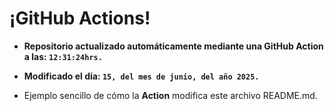 # ¡GitHub Actions!
* **Repositorio actualizado automáticamente mediante una GitHub Action a las: `12:31:24hrs.`**
* **Modificado el día: `15, del mes de junio, del año 2025.`**

* Ejemplo sencillo de cómo la **Action** modifica este archivo README.md.
